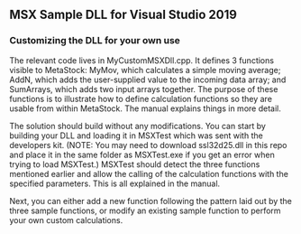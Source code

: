 ## MSX Sample DLL for Visual Studio 2019

### Customizing the DLL for your own use

The relevant code lives in MyCustomMSXDll.cpp. It defines 3 functions visible to MetaStock: MyMov, which calculates a simple moving average; AddN, which adds the user-supplied value to the incoming data array; and SumArrays, which adds two input arrays together. The purpose of these functions is to illustrate how to define calculation functions so they are usable from within MetaStock. The manual explains things in more detail.

The solution should build without any modifications. You can start by building your DLL and loading it in MSXTest which was sent with the developers kit. (NOTE: You may need to download ssl32d25.dll in this repo and place it in the same folder as MSXTest.exe if you get an error when trying to load MSXTest.) MSXTest should detect the three functions mentioned earlier and allow the calling of the calculation functions with the specified parameters. This is all explained in the manual.

Next, you can either add a new function following the pattern laid out by the three sample functions, or modify an existing sample function to perform your own custom calculations.

